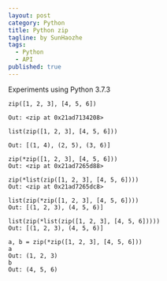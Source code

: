 ```yaml
---
layout: post
category: Python
title: Python zip
tagline: by SunHaozhe
tags: 
  - Python
  - API
published: true
---
```


Experiments using Python 3.7.3

```
zip([1, 2, 3], [4, 5, 6])

Out: <zip at 0x21ad7134208>
```

```
list(zip([1, 2, 3], [4, 5, 6]))

Out: [(1, 4), (2, 5), (3, 6)]
```

```
zip(*zip([1, 2, 3], [4, 5, 6]))
Out: <zip at 0x21ad7265d88>
```

```
zip(*list(zip([1, 2, 3], [4, 5, 6])))
Out: <zip at 0x21ad7265dc8>
```

```
list(zip(*zip([1, 2, 3], [4, 5, 6])))
Out: [(1, 2, 3), (4, 5, 6)]
```

```
list(zip(*list(zip([1, 2, 3], [4, 5, 6]))))
Out: [(1, 2, 3), (4, 5, 6)]
```

```
a, b = zip(*zip([1, 2, 3], [4, 5, 6]))
a
Out: (1, 2, 3)
b
Out: (4, 5, 6)
```




